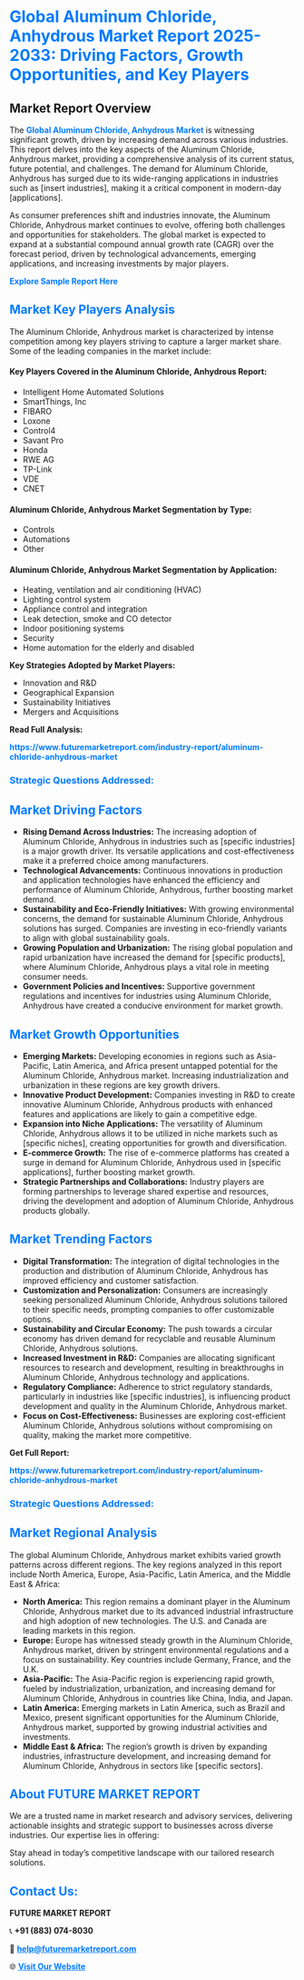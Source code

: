 <h1 style="color: #007BFF;">Global Aluminum Chloride, Anhydrous Market Report 2025-2033: Driving Factors, Growth Opportunities, and Key Players</h1>

<section id="overview">
<h2>Market Report Overview</h2>
<p>The <a href="https://www.futuremarketreport.com/industry-report/aluminum-chloride-anhydrous-market" style="color: #007BFF; text-decoration: none;"><strong>Global Aluminum Chloride, Anhydrous Market</strong></a> is witnessing significant growth, driven by increasing demand across various industries. This report delves into the key aspects of the Aluminum Chloride, Anhydrous market, providing a comprehensive analysis of its current status, future potential, and challenges. The demand for Aluminum Chloride, Anhydrous has surged due to its wide-ranging applications in industries such as [insert industries], making it a critical component in modern-day [applications].</p>
<p>As consumer preferences shift and industries innovate, the Aluminum Chloride, Anhydrous market continues to evolve, offering both challenges and opportunities for stakeholders. The global market is expected to expand at a substantial compound annual growth rate (CAGR) over the forecast period, driven by technological advancements, emerging applications, and increasing investments by major players.</p>
</section>

<section id="overview">
<p><a href="https://www.futuremarketreport.com/request-sample/reportId=55419" style="color: #007BFF; text-decoration: none;"><strong>Explore Sample Report Here</strong></a></p>
</section>

<section id="key-players">
<h2 style="color: #007BFF;">Market Key Players Analysis</h2>
<p>The Aluminum Chloride, Anhydrous market is characterized by intense competition among key players striving to capture a larger market share. Some of the leading companies in the market include:</p>
<h4>Key Players Covered in the Aluminum Chloride, Anhydrous Report:</h4>
<ul><li>Intelligent Home Automated Solutions</li><li>SmartThings, Inc</li><li>FIBARO</li><li>Loxone</li><li>Control4</li><li>Savant Pro</li><li>Honda</li><li>RWE AG</li><li>TP-Link</li><li>VDE</li><li>CNET</li></ul>
<h4>Aluminum Chloride, Anhydrous Market Segmentation by Type:</h4>
<ul><li>Controls</li><li>Automations</li><li>Other</li></ul>

<h4>Aluminum Chloride, Anhydrous Market Segmentation by Application:</h4>
<ul><li>Heating, ventilation and air conditioning (HVAC)</li><li>Lighting control system</li><li>Appliance control and integration</li><li>Leak detection, smoke and CO detector</li><li>Indoor positioning systems</li><li>Security</li><li>Home automation for the elderly and disabled</li></ul>
<p><strong>Key Strategies Adopted by Market Players:</strong></p>
<ul>
<li>Innovation and R&D</li>
<li>Geographical Expansion</li>
<li>Sustainability Initiatives</li>
<li>Mergers and Acquisitions</li>
</ul>
</section>

<section>
<p><strong>Read Full Analysis: </strong></p><a href="https://www.futuremarketreport.com/industry-report/aluminum-chloride-anhydrous-market" style="color: #007BFF; text-decoration: none;"><strong>https://www.futuremarketreport.com/industry-report/aluminum-chloride-anhydrous-market</strong></a>
<h3 style="color: #007BFF;">Strategic Questions Addressed:</h3>
</section>

<section id="driving-factors">
<h2 style="color: #007BFF;">Market Driving Factors</h2>
<ul>
<li><strong>Rising Demand Across Industries:</strong> The increasing adoption of Aluminum Chloride, Anhydrous in industries such as [specific industries] is a major growth driver. Its versatile applications and cost-effectiveness make it a preferred choice among manufacturers.</li>
<li><strong>Technological Advancements:</strong> Continuous innovations in production and application technologies have enhanced the efficiency and performance of Aluminum Chloride, Anhydrous, further boosting market demand.</li>
<li><strong>Sustainability and Eco-Friendly Initiatives:</strong> With growing environmental concerns, the demand for sustainable Aluminum Chloride, Anhydrous solutions has surged. Companies are investing in eco-friendly variants to align with global sustainability goals.</li>
<li><strong>Growing Population and Urbanization:</strong> The rising global population and rapid urbanization have increased the demand for [specific products], where Aluminum Chloride, Anhydrous plays a vital role in meeting consumer needs.</li>
<li><strong>Government Policies and Incentives:</strong> Supportive government regulations and incentives for industries using Aluminum Chloride, Anhydrous have created a conducive environment for market growth.</li>
</ul>
</section>

<section id="growth-opportunities">
<h2 style="color: #007BFF;">Market Growth Opportunities</h2>
<ul>
<li><strong>Emerging Markets:</strong> Developing economies in regions such as Asia-Pacific, Latin America, and Africa present untapped potential for the Aluminum Chloride, Anhydrous market. Increasing industrialization and urbanization in these regions are key growth drivers.</li>
<li><strong>Innovative Product Development:</strong> Companies investing in R&D to create innovative Aluminum Chloride, Anhydrous products with enhanced features and applications are likely to gain a competitive edge.</li>
<li><strong>Expansion into Niche Applications:</strong> The versatility of Aluminum Chloride, Anhydrous allows it to be utilized in niche markets such as [specific niches], creating opportunities for growth and diversification.</li>
<li><strong>E-commerce Growth:</strong> The rise of e-commerce platforms has created a surge in demand for Aluminum Chloride, Anhydrous used in [specific applications], further boosting market growth.</li>
<li><strong>Strategic Partnerships and Collaborations:</strong> Industry players are forming partnerships to leverage shared expertise and resources, driving the development and adoption of Aluminum Chloride, Anhydrous products globally.</li>
</ul>
</section>

<section id="trending-factors">
<h2 style="color: #007BFF;">Market Trending Factors</h2>
<ul>
<li><strong>Digital Transformation:</strong> The integration of digital technologies in the production and distribution of Aluminum Chloride, Anhydrous has improved efficiency and customer satisfaction.</li>
<li><strong>Customization and Personalization:</strong> Consumers are increasingly seeking personalized Aluminum Chloride, Anhydrous solutions tailored to their specific needs, prompting companies to offer customizable options.</li>
<li><strong>Sustainability and Circular Economy:</strong> The push towards a circular economy has driven demand for recyclable and reusable Aluminum Chloride, Anhydrous solutions.</li>
<li><strong>Increased Investment in R&D:</strong> Companies are allocating significant resources to research and development, resulting in breakthroughs in Aluminum Chloride, Anhydrous technology and applications.</li>
<li><strong>Regulatory Compliance:</strong> Adherence to strict regulatory standards, particularly in industries like [specific industries], is influencing product development and quality in the Aluminum Chloride, Anhydrous market.</li>
<li><strong>Focus on Cost-Effectiveness:</strong> Businesses are exploring cost-efficient Aluminum Chloride, Anhydrous solutions without compromising on quality, making the market more competitive.</li>
</ul>
</section>

<section>
<p><strong>Get Full Report: </strong></p><a href="https://www.futuremarketreport.com/industry-report/aluminum-chloride-anhydrous-market" style="color: #007BFF; text-decoration: none;"><strong>https://www.futuremarketreport.com/industry-report/aluminum-chloride-anhydrous-market</strong></a>
<h3 style="color: #007BFF;">Strategic Questions Addressed:</h3>
</section>


<section id="regional-analysis">
<h2 style="color: #007BFF;">Market Regional Analysis</h2>
<p>The global Aluminum Chloride, Anhydrous market exhibits varied growth patterns across different regions. The key regions analyzed in this report include North America, Europe, Asia-Pacific, Latin America, and the Middle East & Africa:</p>
<ul>
<li><strong>North America:</strong> This region remains a dominant player in the Aluminum Chloride, Anhydrous market due to its advanced industrial infrastructure and high adoption of new technologies. The U.S. and Canada are leading markets in this region.</li>
<li><strong>Europe:</strong> Europe has witnessed steady growth in the Aluminum Chloride, Anhydrous market, driven by stringent environmental regulations and a focus on sustainability. Key countries include Germany, France, and the U.K.</li>
<li><strong>Asia-Pacific:</strong> The Asia-Pacific region is experiencing rapid growth, fueled by industrialization, urbanization, and increasing demand for Aluminum Chloride, Anhydrous in countries like China, India, and Japan.</li>
<li><strong>Latin America:</strong> Emerging markets in Latin America, such as Brazil and Mexico, present significant opportunities for the Aluminum Chloride, Anhydrous market, supported by growing industrial activities and investments.</li>
<li><strong>Middle East & Africa:</strong> The region’s growth is driven by expanding industries, infrastructure development, and increasing demand for Aluminum Chloride, Anhydrous in sectors like [specific sectors].</li>
</ul>
</section>

<footer>
<h2 style="color: #007BFF;">About FUTURE MARKET REPORT</h2>
<p>We are a trusted name in market research and advisory services, delivering actionable insights and strategic support to businesses across diverse industries. Our expertise lies in offering:</p>

<p>Stay ahead in today’s competitive landscape with our tailored research solutions.</p>

<h2 style="color: #007BFF;">Contact Us:</h2>
<p><strong>FUTURE MARKET REPORT</strong></p>
<p>📞 <strong>+91 (883) 074-8030</strong></p>
<p>📧 <strong><a href="mailto:help@futuremarketreport.com" style="color: #007BFF;">help@futuremarketreport.com</a></strong></p>
<p>🌐 <strong><a href="https://www.futuremarketreport.com/" style="color: #007BFF;">Visit Our Website</a></strong></p>
</footer>